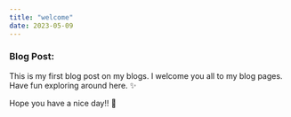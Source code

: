 ```yaml
---
title: "welcome"
date: 2023-05-09
---
```


### Blog Post: 
This is my first blog post on my blogs. I welcome you all to my blog pages. Have fun exploring around here. ✨

Hope you have a nice day!! 💛
